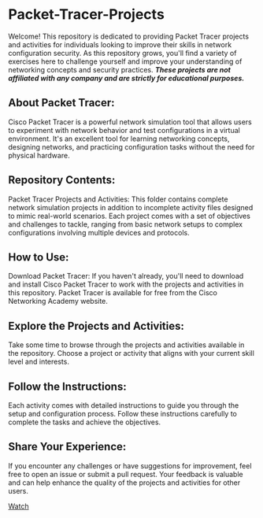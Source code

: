 # Packet-Tracer-Projects
Welcome! This repository is dedicated to providing Packet Tracer projects and activities for individuals looking to improve their skills in network configuration security. As this repository grows, you'll find a variety of exercises here to challenge yourself and improve your understanding of networking concepts and security practices. ***These projects are not affiliated with any company and are strictly for educational purposes.***

## About Packet Tracer: 
Cisco Packet Tracer is a powerful network simulation tool that allows users to experiment with network behavior and test configurations in a virtual environment. It's an excellent tool for learning networking concepts, designing networks, and practicing configuration tasks without the need for physical hardware.

## Repository Contents:
Packet Tracer Projects and Activities: This folder contains complete network simulation projects in addition to incomplete activity files designed to mimic real-world scenarios. Each project comes with a set of objectives and challenges to tackle, ranging from basic network setups to complex configurations involving multiple devices and protocols.

## How to Use:
Download Packet Tracer: If you haven't already, you'll need to download and install Cisco Packet Tracer to work with the projects and activities in this repository. Packet Tracer is available for free from the Cisco Networking Academy website.

## Explore the Projects and Activities: 
Take some time to browse through the projects and activities available in the repository. Choose a project or activity that aligns with your current skill level and interests.

## Follow the Instructions: 
Each activity comes with detailed instructions to guide you through the setup and configuration process. Follow these instructions carefully to complete the tasks and achieve the objectives.

## Share Your Experience: 
If you encounter any challenges or have suggestions for improvement, feel free to open an issue or submit a pull request. Your feedback is valuable and can help enhance the quality of the projects and activities for other users.

<a class="github-button" href="https://github.com/Carson2001/Packet-Tracer-Projects/subscription" data-color-scheme="no-preference: light; light: light; dark: dark;" data-icon="octicon-eye" data-size="large" aria-label="Watch Carson2001/Packet-Tracer-Projects on GitHub">Watch</a>

